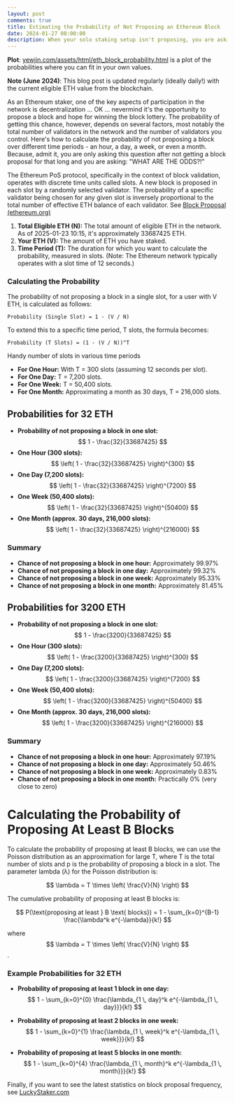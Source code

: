 ```yaml
---
layout: post
comments: true
title: Estimating the Probability of Not Proposing an Ethereum Block
date: 2024-01-27 08:00:00
description: When your solo staking setup isn't proposing, you are asking "WHAT ARE THE ODDS?!"
---
```


**Plot**: [yewjin.com/assets/html/eth_block_probability.html](https://www.yewjin.com/assets/html/eth_block_probability.html) is a plot of the probabilities where you can fit in your own values.

**Note (June 2024)**: This blog post is updated regularly (ideally daily!) with the current eligible ETH value from the blockchain.

As an Ethereum staker, one of the key aspects of participation in the network is decentralization ... OK ... nevermind it's the opportunity to propose a block and hope for winning the block lottery. The probability of getting this chance, however, depends on several factors, most notably the total number of validators in the network and the number of validators you control. Here's how to calculate the probability of not proposing a block over different time periods - an hour, a day, a week, or even a month. Because, admit it, you are only asking this question after not getting a block proposal for that long and you are asking: "WHAT ARE THE ODDS?!"

The Ethereum PoS protocol, specifically in the context of block validation, operates with discrete time units called slots. A new block is proposed in each slot by a randomly selected validator. The probability of a specific validator being chosen for any given slot is inversely proportional to the total number of effective ETH balance of each validator. See [Block Proposal (ethereum.org)](https://ethereum.org/en/developers/docs/consensus-mechanisms/pos/block-proposal/)

1. **Total Eligible ETH (N):** The total amount of eligible ETH in the network. As of 2025-01-23 10:15, it's approximately 33687425 ETH.
2. **Your ETH (V):** The amount of ETH you have staked.
3. **Time Period (T):** The duration for which you want to calculate the probability, measured in slots. (Note: The Ethereum network typically operates with a slot time of 12 seconds.)

### Calculating the Probability

The probability of not proposing a block in a single slot, for a user with V ETH, is calculated as follows:

```
Probability (Single Slot) = 1 - (V / N)
```

To extend this to a specific time period, T slots, the formula becomes:

```
Probability (T Slots) = (1 - (V / N))^T
```

Handy number of slots in various time periods

- **For One Hour:** With T = 300 slots (assuming 12 seconds per slot).
- **For One Day:** T = 7,200 slots.
- **For One Week:** T = 50,400 slots.
- **For One Month:** Approximating a month as 30 days, T = 216,000 slots.

## Probabilities for 32 ETH

- **Probability of not proposing a block in one slot:** $$ 1 - \frac{32}{33687425} $$
- **One Hour (300 slots):** $$ \left( 1 - \frac{32}{33687425} \right)^{300} $$
- **One Day (7,200 slots):** $$ \left( 1 - \frac{32}{33687425} \right)^{7200} $$
- **One Week (50,400 slots):** $$ \left( 1 - \frac{32}{33687425} \right)^{50400} $$
- **One Month (approx. 30 days, 216,000 slots):** $$ \left( 1 - \frac{32}{33687425} \right)^{216000} $$

### Summary

- **Chance of not proposing a block in one hour:** Approximately 99.97%
- **Chance of not proposing a block in one day:** Approximately 99.32%
- **Chance of not proposing a block in one week:** Approximately 95.33%
- **Chance of not proposing a block in one month:** Approximately 81.45%

## Probabilities for 3200 ETH

- **Probability of not proposing a block in one slot:** $$ 1 - \frac{3200}{33687425} $$
- **One Hour (300 slots):** $$ \left( 1 - \frac{3200}{33687425} \right)^{300} $$
- **One Day (7,200 slots):** $$ \left( 1 - \frac{3200}{33687425} \right)^{7200} $$
- **One Week (50,400 slots):** $$ \left( 1 - \frac{3200}{33687425} \right)^{50400} $$
- **One Month (approx. 30 days, 216,000 slots):** $$ \left( 1 - \frac{3200}{33687425} \right)^{216000} $$

### Summary

- **Chance of not proposing a block in one hour:** Approximately 97.19%
- **Chance of not proposing a block in one day:** Approximately 50.46%
- **Chance of not proposing a block in one week:** Approximately 0.83%
- **Chance of not proposing a block in one month:** Practically 0% (very close to zero)

# Calculating the Probability of Proposing At Least B Blocks

To calculate the probability of proposing at least B blocks, we can use the Poisson distribution as an approximation for large T, where T is the total number of slots and p is the probability of proposing a block in a slot. The parameter lambda (λ) for the Poisson distribution is:

$$ \lambda = T \times \left( \frac{V}{N} \right) $$

The cumulative probability of proposing at least B blocks is:

<!-- prettier-ignore -->
$$ P(\text{proposing at least } B \text{ blocks}) = 1 - \sum_{k=0}^{B-1} \frac{\lambda^k e^{-\lambda}}{k!} $$

where $$ \lambda = T \times \left( \frac{V}{N} \right) $$.

### Example Probabilities for 32 ETH

<!-- prettier-ignore -->
- **Probability of proposing at least 1 block in one day:** $$ 1 - \sum_{k=0}^{0} \frac{\lambda_{1 \, day}^k e^{-\lambda_{1 \, day}}}{k!} $$
<!-- prettier-ignore -->
- **Probability of proposing at least 2 blocks in one week:** $$ 1 - \sum_{k=0}^{1} \frac{\lambda_{1 \, week}^k e^{-\lambda_{1 \, week}}}{k!} $$
<!-- prettier-ignore -->
- **Probability of proposing at least 5 blocks in one month:** $$ 1 - \sum_{k=0}^{4} \frac{\lambda_{1 \, month}^k e^{-\lambda_{1 \, month}}}{k!} $$

Finally, if you want to see the latest statistics on block proposal frequency, see [LuckyStaker.com](https://luckystaker.com/home/)
